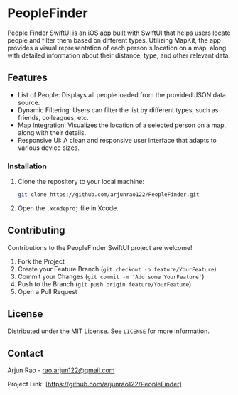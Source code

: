 # PeopleFinder

People Finder SwiftUI is an iOS app built with SwiftUI that helps users locate people and filter them based on different types. Utilizing MapKit, the app provides a visual representation of each person's location on a map, along with detailed information about their distance, type, and other relevant data.

## Features

- List of People: Displays all people loaded from the provided JSON data source.
- Dynamic Filtering: Users can filter the list by different types, such as friends, colleagues, etc.
- Map Integration: Visualizes the location of a selected person on a map, along with their details.
- Responsive UI: A clean and responsive user interface that adapts to various device sizes.

### Installation

1. Clone the repository to your local machine:
    ```sh
    git clone https://github.com/arjunrao122/PeopleFinder.git
    ```
2. Open the `.xcodeproj` file in Xcode.

## Contributing

Contributions to the PeopleFinder SwiftUI project are welcome!

1. Fork the Project
2. Create your Feature Branch (`git checkout -b feature/YourFeature`)
3. Commit your Changes (`git commit -m 'Add some YourFeature'`)
4. Push to the Branch (`git push origin feature/YourFeature`)
5. Open a Pull Request

## License

Distributed under the MIT License. See `LICENSE` for more information.

## Contact

Arjun Rao - rao.arjun122@gmail.com

Project Link: [https://github.com/arjunrao122/PeopleFinder]
